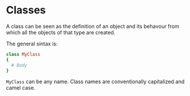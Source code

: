 # Classes

A class can be seen as the definition of an object and its behavour from which all the objects of that type are created.

The general sintax is:

```coffeescript
class MyClass 
{
  # Body
}
```

`MyClass` can be any name. Class names are conventionally capitalized and camel case.

